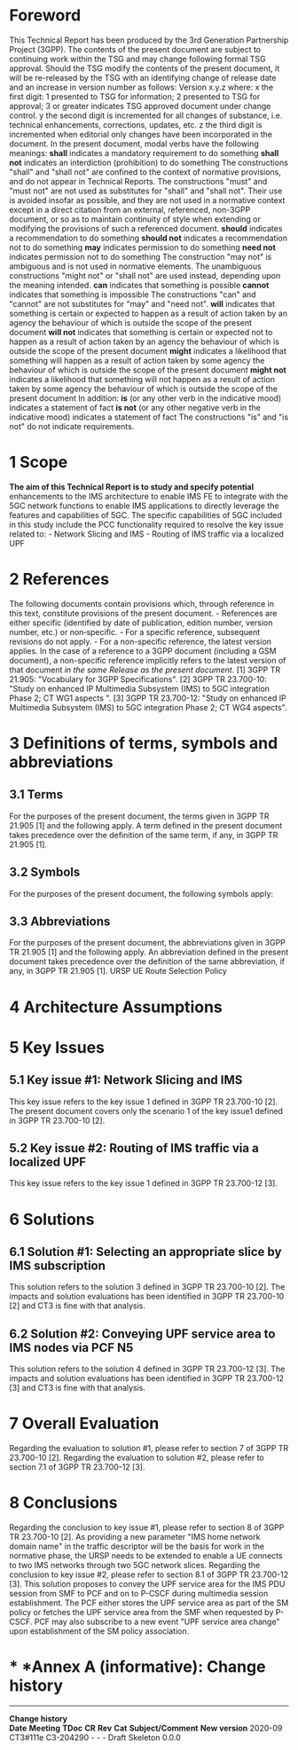 # Foreword
This Technical Report has been produced by the 3rd Generation Partnership
Project (3GPP).
The contents of the present document are subject to continuing work within the
TSG and may change following formal TSG approval. Should the TSG modify the
contents of the present document, it will be re-released by the TSG with an
identifying change of release date and an increase in version number as
follows:
Version x.y.z
where:
x the first digit:
1 presented to TSG for information;
2 presented to TSG for approval;
3 or greater indicates TSG approved document under change control.
y the second digit is incremented for all changes of substance, i.e. technical
enhancements, corrections, updates, etc.
z the third digit is incremented when editorial only changes have been
incorporated in the document.
In the present document, modal verbs have the following meanings:
**shall** indicates a mandatory requirement to do something
**shall not** indicates an interdiction (prohibition) to do something
The constructions \"shall\" and \"shall not\" are confined to the context of
normative provisions, and do not appear in Technical Reports.
The constructions \"must\" and \"must not\" are not used as substitutes for
\"shall\" and \"shall not\". Their use is avoided insofar as possible, and
they are not used in a normative context except in a direct citation from an
external, referenced, non-3GPP document, or so as to maintain continuity of
style when extending or modifying the provisions of such a referenced
document.
**should** indicates a recommendation to do something
**should not** indicates a recommendation not to do something
**may** indicates permission to do something
**need not** indicates permission not to do something
The construction \"may not\" is ambiguous and is not used in normative
elements. The unambiguous constructions \"might not\" or \"shall not\" are
used instead, depending upon the meaning intended.
**can** indicates that something is possible
**cannot** indicates that something is impossible
The constructions \"can\" and \"cannot\" are not substitutes for \"may\" and
\"need not\".
**will** indicates that something is certain or expected to happen as a result
of action taken by an agency the behaviour of which is outside the scope of
the present document
**will not** indicates that something is certain or expected not to happen as
a result of action taken by an agency the behaviour of which is outside the
scope of the present document
**might** indicates a likelihood that something will happen as a result of
action taken by some agency the behaviour of which is outside the scope of the
present document
**might not** indicates a likelihood that something will not happen as a
result of action taken by some agency the behaviour of which is outside the
scope of the present document
In addition:
**is** (or any other verb in the indicative mood) indicates a statement of
fact
**is not** (or any other negative verb in the indicative mood) indicates a
statement of fact
The constructions \"is\" and \"is not\" do not indicate requirements.
# 1 Scope
**The aim of this Technical Report is to study and specify potential**
enhancements to the IMS architecture to enable IMS FE to integrate with the
5GC network functions to enable IMS applications to directly leverage the
features and capabilities of 5GC.
The specific capabilities of 5GC included in this study include the PCC
functionality required to resolve the key issue related to:
\- Network Slicing and IMS
\- Routing of IMS traffic via a localized UPF
# 2 References
The following documents contain provisions which, through reference in this
text, constitute provisions of the present document.
\- References are either specific (identified by date of publication, edition
number, version number, etc.) or non‑specific.
\- For a specific reference, subsequent revisions do not apply.
\- For a non-specific reference, the latest version applies. In the case of a
reference to a 3GPP document (including a GSM document), a non-specific
reference implicitly refers to the latest version of that document _in the
same Release as the present document_.
[1] 3GPP TR 21.905: \"Vocabulary for 3GPP Specifications\".
[2] 3GPP TR 23.700-10: \"Study on enhanced IP Multimedia Subsystem (IMS) to
5GC integration Phase 2; CT WG1 aspects \".
[3] 3GPP TR 23.700-12: \"Study on enhanced IP Multimedia Subsystem (IMS) to
5GC integration Phase 2; CT WG4 aspects\".
# 3 Definitions of terms, symbols and abbreviations
## 3.1 Terms
For the purposes of the present document, the terms given in 3GPP TR 21.905
[1] and the following apply. A term defined in the present document takes
precedence over the definition of the same term, if any, in 3GPP TR 21.905
[1].
## 3.2 Symbols
For the purposes of the present document, the following symbols apply:
## 3.3 Abbreviations
For the purposes of the present document, the abbreviations given in 3GPP TR
21.905 [1] and the following apply. An abbreviation defined in the present
document takes precedence over the definition of the same abbreviation, if
any, in 3GPP TR 21.905 [1].
URSP UE Route Selection Policy
# 4 Architecture Assumptions
# 5 Key Issues
## 5.1 Key issue #1: Network Slicing and IMS
This key issue refers to the key issue 1 defined in 3GPP TR 23.700-10 [2]. The
present document covers only the scenario 1 of the key issue1 defined in 3GPP
TR 23.700-10 [2].
## 5.2 Key issue #2: Routing of IMS traffic via a localized UPF
This key issue refers to the key issue 1 defined in 3GPP TR 23.700-12 [3].
# 6 Solutions
## 6.1 Solution #1: Selecting an appropriate slice by IMS subscription
This solution refers to the solution 3 defined in 3GPP TR 23.700-10 [2]. The
impacts and solution evaluations has been identified in 3GPP TR 23.700-10 [2]
and CT3 is fine with that analysis.
## 6.2 Solution #2: Conveying UPF service area to IMS nodes via PCF N5
This solution refers to the solution 4 defined in 3GPP TR 23.700-12 [3]. The
impacts and solution evaluations has been identified in 3GPP TR 23.700-12 [3]
and CT3 is fine with that analysis.
# 7 Overall Evaluation
Regarding the evaluation to solution #1, please refer to section 7 of 3GPP TR
23.700-10 [2].
Regarding the evaluation to solution #2, please refer to section 7.1 of 3GPP
TR 23.700-12 [3].
# 8 Conclusions
Regarding the conclusion to key issue #1, please refer to section 8 of 3GPP TR
23.700-10 [2]. As providing a new parameter \"IMS home network domain name\"
in the traffic descriptor will be the basis for work in the normative phase,
the URSP needs to be extended to enable a UE connects to two IMS networks
through two 5GC network slices.
Regarding the conclusion to key issue #2, please refer to section 8.1 of 3GPP
TR 23.700-12 [3]. This solution proposes to convey the UPF service area for
the IMS PDU session from SMF to PCF and on to P-CSCF during multimedia session
establishment. The PCF either stores the UPF service area as part of the SM
policy or fetches the UPF service area from the SMF when requested by P-CSCF.
PCF may also subscribe to a new event \"UPF service area change\" upon
establishment of the SM policy association.
# * *Annex A (informative): Change history
* * *
**Change history**  
**Date** **Meeting** **TDoc** **CR** **Rev** **Cat** **Subject/Comment** **New
version** 2020-09 CT3#111e C3-204290 - - - Draft Skeleton 0.0.0